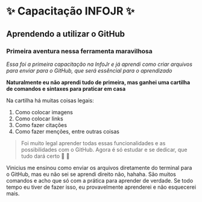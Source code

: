 # :sparkles: Capacitação INFOJR :sparkles:
## Aprendendo a utilizar o GitHub
### Primeira aventura nessa ferramenta maravilhosa

*Essa foi a primeira capacitação na InfoJr e já aprendi como criar arquivos para enviar para o GitHub, que será essêncial para o aprendizado*

**Naturalmente eu não aprendi tudo de primeira, mas ganhei uma cartilha de comandos e sintaxes para praticar em casa**

Na cartilha há muitas coisas legais:
1. Como colocar imagens
2. Como colocar links
3. Como fazer citações
4. Como fazer menções, entre outras coisas

> Foi muito legal aprender todas essas funcionalidades e as possibilidades com o GitHub. Agora é só estudar e se dedicar, que tudo dará certo :rocket: :metal:

Vinicius me ensinou como enviar os arquivos diretamente do terminal para o GitHub, mas eu não sei se aprendi direito não, hahaha. São muitos comandos e acho que só com a prática para aprender de verdade. Se todo tempo eu tiver de fazer isso, eu provavelmente aprenderei e não esquecerei mais.
